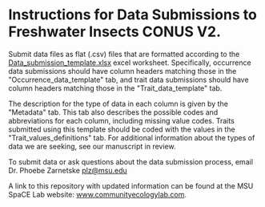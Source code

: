 Instructions for Data Submissions to Freshwater Insects CONUS V2.
===

Submit data files as flat (.csv) files that are formatted according to the  [Data_submission_template.xlsx](https://github.com/aquaXterra/freshwater_insects_CONUS/raw/master/Data_submission_template.xlsx) excel worksheet. 
Specifically, occurrence data submissions should have column headers matching those in the "Occurrence_data_template" tab, 
and trait data submissions should have column headers matching those in the "Trait_data_template" tab. 

The description for the type of data in each column is given by the "Metadata" tab. 
This tab also describes the possible codes and abbreviations for each column, including missing value codes. 
Traits submitted using this template should be coded with the values in the "Trait_values_definitions" tab. 
For additional information about the types of data we are seeking, see our manuscript in review.


To submit data or ask questions about the data submission process, email Dr. Phoebe Zarnetske  <a href="mailto:plz@msu.edu">plz@msu.edu</a>

A link to this repository with updated information can be found at the MSU SpaCE Lab website: www.communityecologylab.com.
